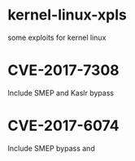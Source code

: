 # kernel-linux-xpls
some exploits for kernel linux


# CVE-2017-7308 
Include SMEP and Kaslr bypass

# CVE-2017-6074
Include SMEP bypass and 

